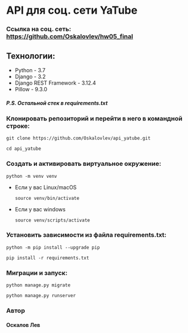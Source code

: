 # API для соц. сети YaTube

### Ссылка на соц. сеть: https://github.com/Oskalovlev/hw05_final

## Технологии:
* Python - 3.7
* Django - 3.2
* Django REST Framework - 3.12.4
* Pillow - 9.3.0
##### P.S. Остальной стек в requirements.txt

### Клонировать репозиторий и перейти в него в командной строке:
```
git clone https://github.com/Oskalovlev/api_yatube.git
```
```
cd api_yatube
```

### Cоздать и активировать виртуальное окружение:

```
python -m venv venv
```

* Если у вас Linux/macOS

    ```
    source venv/bin/activate
    ```

* Если у вас windows

    ```
    source venv/scripts/activate
    ```

### Установить зависимости из файла requirements.txt:

```
python -m pip install --upgrade pip
```

```
pip install -r requirements.txt
```

### Миграции и запуск:
```
python manage.py migrate
```
```
python manage.py runserver
```

### Автор 
#### Оскалов Лев
